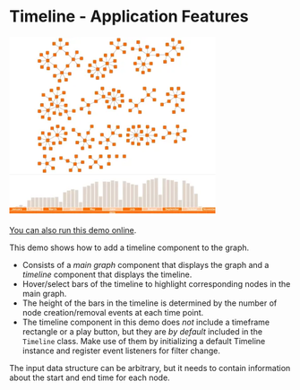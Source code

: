 <!--
 //////////////////////////////////////////////////////////////////////////////
 // @license
 // This file is part of yFiles for HTML.
 // Use is subject to license terms.
 //
 // Copyright (c) by yWorks GmbH, Vor dem Kreuzberg 28,
 // 72070 Tuebingen, Germany. All rights reserved.
 //
 //////////////////////////////////////////////////////////////////////////////
-->
# Timeline - Application Features

<img src="../../../doc/demo-thumbnails/timeline.webp" alt="demo-thumbnail" height="320"/>

[You can also run this demo online](https://www.yfiles.com/demos/application-features/timeline/).

This demo shows how to add a timeline component to the graph.

- Consists of a _main graph_ component that displays the graph and a _timeline_ component that displays the timeline.
- Hover/select bars of the timeline to highlight corresponding nodes in the main graph.
- The height of the bars in the timeline is determined by the number of node creation/removal events at each time point.
- The timeline component in this demo does _not_ include a timeframe rectangle or a play button, but they are _by default_ included in the `Timeline` class. Make use of them by initializing a default Timeline instance and register event listeners for filter change.

The input data structure can be arbitrary, but it needs to contain information about the start and end time for each node.
